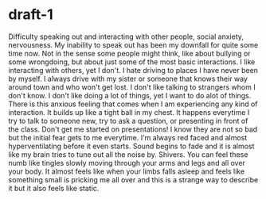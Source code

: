 # draft-1
Difficulty speaking out and interacting with other people, social anxiety, nervousness.
My inability to speak out has been my downfall for quite some time now. Not in the sense some people might think, like about bullying or some wrongdoing, but about just some of the most basic interactions. I like interacting with others, yet I don't. I hate driving to places I have never been by myself. I always drive with my sister or someone that knows their way around town and who won't get lost. I don't like talking to strangers whom I don't know. I don't like doing a lot of things, yet I want to do alot of things. There is this anxious feeling that comes when I am experiencing any kind of interaction. It builds up like a tight ball in my chest. It happens everytime I try to talk to someone new, try to ask a question, or presenting in front of the class. Don't get me started on presentations! I know they are not so bad but the initial fear gets to me everytime. I'm always red faced and almost hyperventilating before it even starts. Sound begins to fade and it is almost like my brain tries to tune out all the noise by. Shivers. You can feel these numb like tingles slowly moving through your arms and legs and all over your body. It almost feels like when your limbs falls asleep and feels like something small is pricking me all over and this is a strange way to describe it but it also feels like static.
